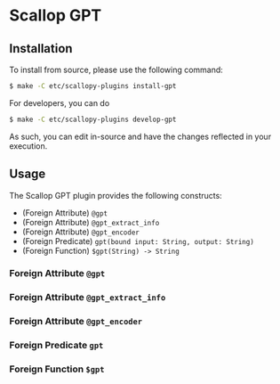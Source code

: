 # Scallop GPT

## Installation

To install from source, please use the following command:

``` bash
$ make -C etc/scallopy-plugins install-gpt
```

For developers, you can do

``` bash
$ make -C etc/scallopy-plugins develop-gpt
```

As such, you can edit in-source and have the changes reflected in your execution.

## Usage

The Scallop GPT plugin provides the following constructs:

- (Foreign Attribute) `@gpt`
- (Foreign Attribute) `@gpt_extract_info`
- (Foreign Attribute) `@gpt_encoder`
- (Foreign Predicate) `gpt(bound input: String, output: String)`
- (Foreign Function) `$gpt(String) -> String`

### Foreign Attribute `@gpt`

### Foreign Attribute `@gpt_extract_info`

### Foreign Attribute `@gpt_encoder`

### Foreign Predicate `gpt`

### Foreign Function `$gpt`
